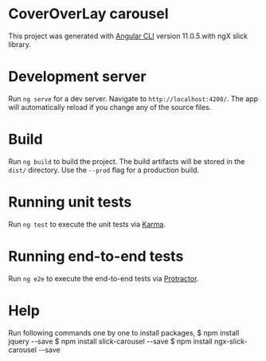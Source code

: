 # CoverOverLay carousel

This project was generated with [Angular CLI](https://github.com/angular/angular-cli) version 11.0.5.with ngX slick library.

# Development server

Run `ng serve` for a dev server. Navigate to `http://localhost:4200/`. The app will automatically reload if you change any of the source files.

# Build

Run `ng build` to build the project. The build artifacts will be stored in the `dist/` directory. Use the `--prod` flag for a production build.

# Running unit tests

Run `ng test` to execute the unit tests via [Karma](https://karma-runner.github.io).

# Running end-to-end tests

Run `ng e2e` to execute the end-to-end tests via [Protractor](http://www.protractortest.org/).

# Help
Run following commands one by one to install packages,
$ npm install jquery --save
$ npm install slick-carousel --save
$ npm install ngx-slick-carousel --save
